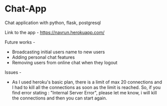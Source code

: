 # Chat-App
Chat application with python, flask, postgresql

Link to the app - https://navrun.herokuapp.com/

Future works - 
  - Broadcasting initial users name to new users
  - Adding personal chat features
  - Removing users from online chat when they logout
  
Issues - 
  - As I used heroku's basic plan, there is a limit of max 20 connections and I had to kill all the connections as soon as the limit is reached. So, if you find error stating : "Internal Server Error", please let me know, i will kill the connections and then you can start again.

